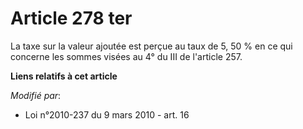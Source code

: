 # Article 278 ter

La taxe sur la valeur ajoutée est perçue au taux de 5, 50 % en ce qui concerne les sommes visées au 4° du III de l'article
257.

**Liens relatifs à cet article**

_Modifié par_:

  - Loi n°2010-237 du 9 mars 2010 - art. 16
